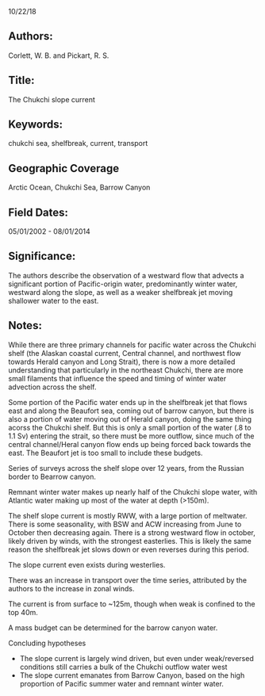 10/22/18
## Authors:
Corlett, W. B. and Pickart, R. S.
## Title:
The Chukchi slope current
## Keywords:
chukchi sea, shelfbreak, current, transport
## Geographic Coverage
Arctic Ocean, Chukchi Sea, Barrow Canyon
## Field Dates:
05/01/2002 - 08/01/2014
## Significance:
The authors describe the observation of a westward flow that advects a significant portion of Pacific-origin water, predominantly winter water, westward along the slope, as well as a weaker shelfbreak jet moving shallower water to the east.

## Notes:
While there are three primary channels for pacific water across the Chukchi shelf (the Alaskan coastal current, Central channel, and northwest flow towards Herald canyon and Long Strait), there is now a more detailed understanding that particularly in the northeast Chukchi, there are more small filaments that influence the speed and timing of winter water advection across the shelf.

Some portion of the Pacific water ends up in the shelfbreak jet that flows east and along the Beaufort sea, coming out of barrow canyon, but there is also a portion of water moving out of Herald canyon, doing the same thing acorss the Chukchi shelf.  But this is only a small portion of the water (.8 to 1.1 Sv) entering the strait, so there must be more outflow, since much of the central channel/Heral canyon flow ends up being forced back towards the east.  The Beaufort jet is too small to include these budgets.

Series of surveys across the shelf slope over 12 years, from the Russian border to Bearrow canyon.

Remnant winter water makes up nearly half of the Chukchi slope water, with Atlantic water making up most of the water at depth (>150m).

The shelf slope current is mostly RWW, with a large portion of meltwater.  There is some seasonality, with BSW and ACW increasing from June to October then decreasing again.  There is a strong westward flow in october, likely driven by winds, with the strongest easterlies.  This is likely the same reason the shelfbreak jet slows down or even reverses during this period.

The slope current even exists during westerlies.

There was an increase in transport over the time series, attributed by the authors to the increase in zonal winds.

The current is from surface to ~125m, though when weak is confined to the top 40m.

A mass budget can be determined for the barrow canyon water.



Concluding hypotheses
* The slope current is largely wind driven, but even under weak/reversed conditions still carries a bulk of the Chukchi outflow water west
* The slope current emanates from Barrow Canyon, based on the high proportion of Pacific summer water and remnant winter water.
